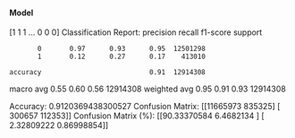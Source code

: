 #### Model
[1 1 1 ... 0 0 0]
Classification Report:
              precision    recall  f1-score   support

           0       0.97      0.93      0.95  12501298
           1       0.12      0.27      0.17    413010

    accuracy                           0.91  12914308
   macro avg       0.55      0.60      0.56  12914308
weighted avg       0.95      0.91      0.93  12914308

Accuracy: 0.9120369438300527
Confusion Matrix:
[[11665973   835325]
 [  300657   112353]]
Confusion Matrix (%):
[[90.33370584  6.4682134 ]
 [ 2.32809222  0.86998854]]
